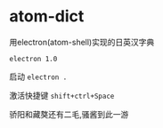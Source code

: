 # atom-dict
用electron(atom-shell)实现的日英汉字典

```
electron 1.0
```

启动
`electron .`

激活快捷键 
`shift+ctrl+Space`

骄阳和藏獒还有二毛,骚酱到此一游